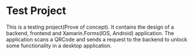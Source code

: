 # Test Project
This is a testing project(Prove of concept).
It contains the design of a backend, frontend and Xamarin.Forms(IOS, Android) application.
The application scans a QRCode and sends a request to the backend to unlock some functionality in a desktop application.
